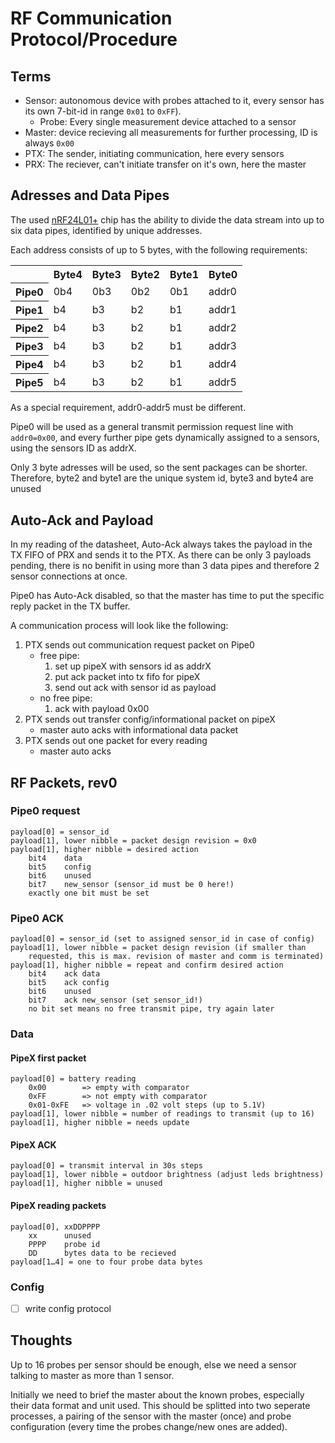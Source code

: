 # RF Communication Protocol/Procedure

## Terms

* Sensor: autonomous device with probes attached to it, every sensor has its
  own 7-bit-id in range `0x01` to `0xFF`).
    * Probe: Every single measurement device attached to a sensor
* Master: device recieving all measurements for further processing, ID is
  always `0x00`
* PTX: The sender, initiating communication, here every sensors
* PRX: The reciever, can't initiate transfer on it's own, here the master

## Adresses and Data Pipes

The used [nRF24L01+][0] chip has the ability to divide the data stream into up
to six data pipes, identified by unique addresses.

Each address consists of up to 5 bytes, with the following requirements:

<table>
<tr><th></th><th>Byte4</th><th>Byte3</th><th>Byte2</th><th>Byte1</th><th>Byte0</th></tr>
<tr><th>Pipe0</th><td>0b4</td><td>0b3</td><td>0b2</td><td>0b1</td><td>addr0</td></tr>
<tr><th>Pipe1</th><td>b4</td><td>b3</td><td>b2</td><td>b1</td><td>addr1</td></tr>
<tr><th>Pipe2</th><td>b4</td><td>b3</td><td>b2</td><td>b1</td><td>addr2</td></tr>
<tr><th>Pipe3</th><td>b4</td><td>b3</td><td>b2</td><td>b1</td><td>addr3</td></tr>
<tr><th>Pipe4</th><td>b4</td><td>b3</td><td>b2</td><td>b1</td><td>addr4</td></tr>
<tr><th>Pipe5</th><td>b4</td><td>b3</td><td>b2</td><td>b1</td><td>addr5</td></tr>
</table>

As a special requirement, addr0-addr5 must be different.

Pipe0 will be used as a general transmit permission request line with
`addr0=0x00`, and every further pipe gets dynamically assigned to a sensors,
using the sensors ID as addrX.

Only 3 byte adresses will be used, so the sent packages can be shorter.
Therefore, byte2 and byte1 are the unique system id, byte3 and byte4 are unused

## Auto-Ack and Payload

In my reading of the datasheet, Auto-Ack always takes the payload in the TX
FIFO of PRX and sends it to the PTX. As there can be only 3 payloads pending,
there is no benifit in using more than 3 data pipes and therefore 2 sensor
connections at once.

Pipe0 has Auto-Ack disabled, so that the master has time to put the specific
reply packet in the TX buffer. 

A communication process will look like the following:

1. PTX sends out communication request packet on Pipe0
    * free pipe: 
        1. set up pipeX with sensors id as addrX
        1. put ack packet into tx fifo for pipeX
        1. send out ack with sensor id as payload
    * no free pipe:
        1. ack with payload 0x00
1. PTX sends out transfer config/informational packet on pipeX
    * master auto acks with informational data packet
1. PTX sends out one packet for every reading
    * master auto acks

## RF Packets, rev0

### Pipe0 request

    payload[0] = sensor_id
    payload[1], lower nibble = packet design revision = 0x0
    payload[1], higher nibble = desired action
        bit4    data
        bit5    config
        bit6    unused
        bit7    new_sensor (sensor_id must be 0 here!)
        exactly one bit must be set

### Pipe0 ACK

    payload[0] = sensor_id (set to assigned sensor_id in case of config)
    payload[1], lower nibble = packet design revision (if smaller than
        requested, this is max. revision of master and comm is terminated)
    payload[1], higher nibble = repeat and confirm desired action
        bit4    ack data
        bit5    ack config
        bit6    unused
        bit7    ack new_sensor (set sensor_id!)
        no bit set means no free transmit pipe, try again later

### Data
#### PipeX first packet

    payload[0] = battery reading
        0x00        => empty with comparator
        0xFF        => not empty with comparator
        0x01-0xFE   => voltage in .02 volt steps (up to 5.1V)
    payload[1], lower nibble = number of readings to transmit (up to 16)
    payload[1], higher nibble = needs update

#### PipeX ACK

    payload[0] = transmit interval in 30s steps
    payload[1], lower nibble = outdoor brightness (adjust leds brightness)
    payload[1], higher nibble = unused

#### PipeX reading packets

    payload[0], xxDDPPPP
        xx      unused
        PPPP    probe id
        DD      bytes data to be recieved
    payload[1…4] = one to four probe data bytes
    
### Config

* [ ] write config protocol

## Thoughts
Up to 16 probes per sensor should be enough, else we need a sensor talking to
master as more than 1 sensor. 

Initially we need to brief the master about the known probes, especially their
data format and unit used. This should be splitted into two seperate processes,
a pairing of the sensor with the master (once) and probe configuration (every
time the probes change/new ones are added).

[0]: http://www.nordicsemi.com/kor/nordic/download_resource/8765/2/8827113 "nRF24L01+"

